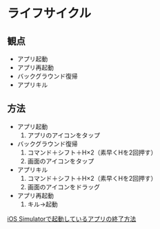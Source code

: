 # ライフサイクル

## 観点

- アプリ起動
- アプリ再起動
- バックグラウンド復帰
- アプリキル

## 方法

- アプリ起動
  1. アプリのアイコンをタップ
- バックグラウンド復帰
  1. コマンド＋シフト＋H×2（素早くHを2回押す）
  2. 画面のアイコンをタップ
- アプリキル
  1. コマンド＋シフト＋H×2（素早くHを2回押す）
  2. 画面のアイコンをドラッグ
- アプリ再起動
  1. キル→起動

[iOS Simulatorで起動しているアプリの終了方法](https://qiita.com/blackcat/items/3a370b3c3f1c3481bdbc)
